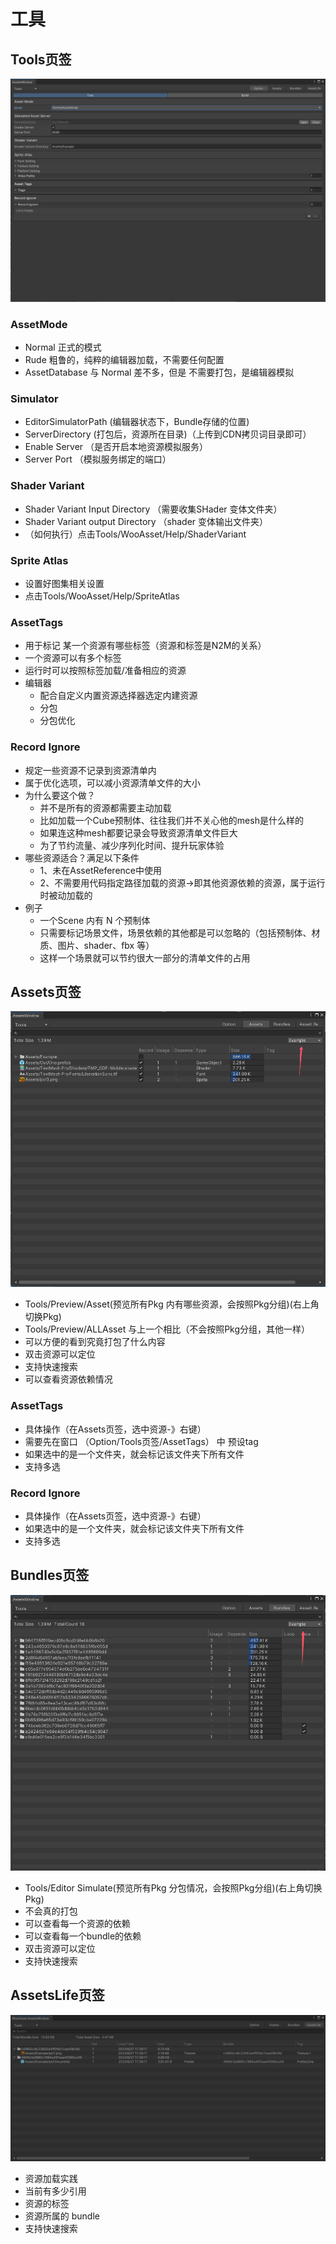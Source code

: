 # 工具
## Tools页签
![Alt text](../_media/Pics/option_tool.png)

### AssetMode
* Normal  正式的模式
* Rude    粗鲁的，纯粹的编辑器加载，不需要任何配置
* AssetDatabase  与 Normal 差不多，但是 不需要打包，是编辑器模拟

### Simulator
* EditorSimulatorPath  (编辑器状态下，Bundle存储的位置)
* ServerDirectory  (打包后，资源所在目录)（上传到CDN拷贝词目录即可）
* Enable Server （是否开启本地资源模拟服务）
* Server Port  （模拟服务绑定的端口）

### Shader Variant 
* Shader Variant Input Directory （需要收集SHader 变体文件夹）
* Shader Variant output Directory （shader 变体输出文件夹）
* （如何执行）点击Tools/WooAsset/Help/ShaderVariant

### Sprite Atlas 
* 设置好图集相关设置
* 点击Tools/WooAsset/Help/SpriteAtlas

### AssetTags 
* 用于标记 某一个资源有哪些标签（资源和标签是N2M的关系）
* 一个资源可以有多个标签
* 运行时可以按照标签加载/准备相应的资源
* 编辑器
    * 配合自定义内置资源选择器选定内建资源
    * 分包
    * 分包优化


### Record Ignore  
* 规定一些资源不记录到资源清单内
* 属于优化选项，可以减小资源清单文件的大小
* 为什么要这个做？
  * 并不是所有的资源都需要主动加载
  * 比如加载一个Cube预制体、往往我们并不关心他的mesh是什么样的
  * 如果连这种mesh都要记录会导致资源清单文件巨大
  * 为了节约流量、减少序列化时间、提升玩家体验
* 哪些资源适合？满足以下条件
  * 1、未在AssetReference中使用
  * 2、不需要用代码指定路径加载的资源->即其他资源依赖的资源，属于运行时被动加载的
* 例子
  * 一个Scene 内有 N 个预制体
  * 只需要标记场景文件，场景依赖的其他都是可以忽略的（包括预制体、材质、图片、shader、fbx 等）
  * 这样一个场景就可以节约很大一部分的清单文件的占用



## Assets页签

![Alt text](../_media/Pics/assetstab.png)

* Tools/Preview/Asset(预览所有Pkg 内有哪些资源，会按照Pkg分组)(右上角切换Pkg)
* Tools/Preview/ALLAsset 与上一个相比（不会按照Pkg分组，其他一样）
* 可以方便的看到究竟打包了什么内容
* 双击资源可以定位
* 支持快速搜索
* 可以查看资源依赖情况

### AssetTags
* 具体操作（在Assets页签，选中资源-》右键）
* 需要先在窗口  （Option/Tools页签/AssetTags） 中 预设tag
* 如果选中的是一个文件夹，就会标记该文件夹下所有文件
* 支持多选

### Record Ignore 
* 具体操作（在Assets页签，选中资源-》右键）
* 如果选中的是一个文件夹，就会标记该文件夹下所有文件
* 支持多选




## Bundles页签
![Alt text](../_media/Pics/bundlestab.png)
* Tools/Editor Simulate(预览所有Pkg 分包情况，会按照Pkg分组)(右上角切换Pkg)
* 不会真的打包
* 可以查看每一个资源的依赖
* 可以查看每一个bundle的依赖
* 双击资源可以定位
* 支持快速搜索

## AssetsLife页签
![Alt text](../_media/Pics/资源加载情况.png)
* 资源加载实践
* 当前有多少引用
* 资源的标签
* 资源所属的 bundle
* 支持快速搜索
